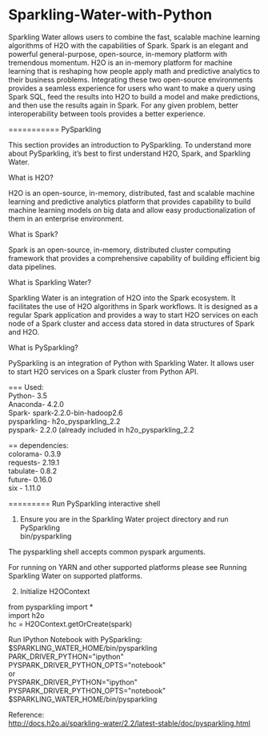 # Sparkling-Water-with-Python

Sparkling Water allows users to combine the fast, scalable machine learning algorithms of H2O with the capabilities of Spark. Spark is an elegant and powerful general-purpose, open-source, in-memory platform with tremendous momentum. H2O is an in-memory platform for machine learning that is reshaping how people apply math and predictive analytics to their business problems. Integrating these two open-source environments provides a seamless experience for users who want to make a query using Spark SQL, feed the results into H2O to build a model and make predictions, and then use the results again in Spark. For any given problem, better interoperability between tools provides a better experience.


=========== PySparkling

This section provides an introduction to PySparkling. To understand more about PySparkling, it’s best to first understand H2O, Spark, and Sparkling Water.

What is H2O?

H2O is an open-source, in-memory, distributed, fast and scalable machine learning and predictive analytics platform that provides capability to build machine learning models on big data and allow easy productionalization of them in an enterprise environment.

What is Spark?

Spark is an open-source, in-memory, distributed cluster computing framework that provides a comprehensive capability of building efficient big data pipelines.

What is Sparkling Water?
   
Sparkling Water is an integration of H2O into the Spark ecosystem. It facilitates the use of H2O algorithms in Spark workflows. It is designed as a regular Spark application and provides a way to start H2O services on each node of a Spark cluster and access data stored in data structures of Spark and H2O.
   
What is PySparkling?   
   
PySparkling is an integration of Python with Sparkling Water. It allows user to start H2O services on a Spark cluster from Python API.    


=== Used:   
Python- 3.5     
Anaconda- 4.2.0  
Spark- spark-2.2.0-bin-hadoop2.6     
pysparkling- h2o_pysparkling_2.2  
pyspark- 2.2.0 (already included in h2o_pysparkling_2.2  
   
== dependencies:   
colorama- 0.3.9  
requests- 2.19.1   
tabulate- 0.8.2  
future- 0.16.0  
six - 1.11.0  
  


========= Run PySparkling interactive shell  
  
1.  Ensure you are in the Sparkling Water project directory and run PySparkling  
  bin/pysparkling  
  
The pysparkling shell accepts common pyspark arguments.  
  
For running on YARN and other supported platforms please see Running Sparkling Water on supported platforms.  
  
2.  Initialize H2OContext  
  
  from pysparkling import *  
  import h2o  
  hc = H2OContext.getOrCreate(spark)  
   
  Run IPython Notebook with PySparkling:  
  $SPARKLING_WATER_HOME/bin/pysparkling    
  PARK_DRIVER_PYTHON="ipython" PYSPARK_DRIVER_PYTHON_OPTS="notebook"  
  or  
  PYSPARK_DRIVER_PYTHON="ipython" PYSPARK_DRIVER_PYTHON_OPTS="notebook" $SPARKLING_WATER_HOME/bin/pysparkling    
  



Reference:   
http://docs.h2o.ai/sparkling-water/2.2/latest-stable/doc/pysparkling.html    
 


